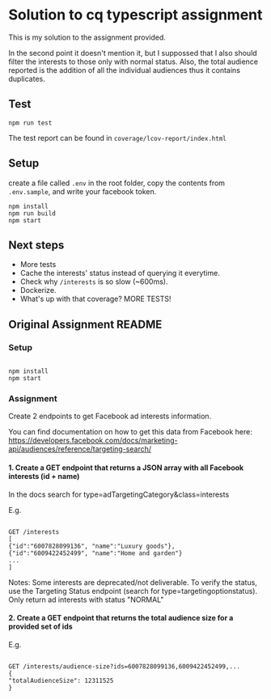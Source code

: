 # Solution to cq typescript assignment

This is my solution to the assignment provided.

In the second point it doesn't mention it, but I suppossed that I also should filter the interests to those only with normal status.
Also, the total audience reported is the addition of all the individual audiences thus it contains duplicates.

## Test

`npm run test`

The test report can be found in `coverage/lcov-report/index.html`

## Setup

create a file called `.env` in the root folder, copy the contents from `.env.sample`, and write your facebook token.

```
npm install
npm run build
npm start
```

## Next steps

- More tests
- Cache the interests' status instead of querying it everytime.
- Check why `/interests` is so slow (~600ms).
- Dockerize.
- What's up with that coverage? MORE TESTS!

## Original Assignment README

### Setup

```

npm install
npm start

```

### Assignment

Create 2 endpoints to get Facebook ad interests information.

You can find documentation on how to get this data from Facebook here:
https://developers.facebook.com/docs/marketing-api/audiences/reference/targeting-search/

#### 1. Create a GET endpoint that returns a JSON array with all Facebook interests (id + name)

In the docs search for type=adTargetingCategory&class=interests

E.g.

```

GET /interests
[
{"id":"6007828099136", "name":"Luxury goods"},
{"id":"6009422452499", "name":"Home and garden"}
...
]

```

Notes:
Some interests are deprecated/not deliverable. To verify the status, use the Targeting Status endpoint (search for type=targetingoptionstatus).
Only return ad interests with status "NORMAL"

#### 2. Create a GET endpoint that returns the total audience size for a provided set of ids

E.g.

```

GET /interests/audience-size?ids=6007828099136,6009422452499,...
{
"totalAudienceSize": 12311525
}

```

```

```
